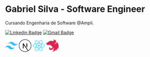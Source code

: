 # Gabriel Silva - Software Engineer


Cursando Engenharia de Software @Ampli. </br>


[![Linkedin Badge](https://img.shields.io/badge/-Gabriel%20Silva-42D3FF?style=flat-square&logo=Linkedin&logoColor=white&link=https://www.linkedin.com/in/gabriels5g/)](https://www.linkedin.com/in/gabriels5g/) 
[![Gmail Badge](https://img.shields.io/badge/-gabrielspxls@gmail.com-42D3FF?style=flat-square&logo=Gmail&logoColor=white&link=mailto:gabrielspxls@gmail.com)](mailto:gabrielspxls@gmail.com)

<div display="flex"> 
  <img src="https://github.com/devicons/devicon/blob/master/icons/tailwindcss/tailwindcss-plain.svg" height=40 />
  <img src="https://github.com/devicons/devicon/blob/master/icons/nextjs/nextjs-line.svg" width=40 />
  <img src="https://github.com/devicons/devicon/blob/master/icons/react/react-original.svg" width=40 />
  <img src="https://github.com/devicons/devicon/blob/master/icons/nestjs/nestjs-plain.svg" width=40 />
<div/>



